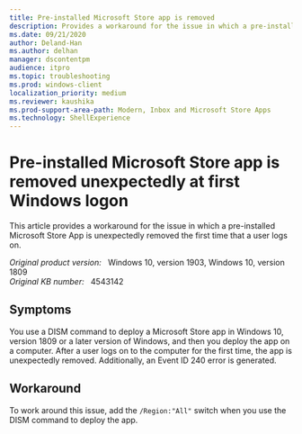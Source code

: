 ```yaml
---
title: Pre-installed Microsoft Store app is removed
description: Provides a workaround for the issue in which a pre-installed Microsoft Store App is unexpectedly removed the first time that a user logs on
ms.date: 09/21/2020
author: Deland-Han
ms.author: delhan 
manager: dscontentpm
audience: itpro
ms.topic: troubleshooting
ms.prod: windows-client
localization_priority: medium
ms.reviewer: kaushika
ms.prod-support-area-path: Modern, Inbox and Microsoft Store Apps
ms.technology: ShellExperience  
---
```

# Pre-installed Microsoft Store app is removed unexpectedly at first Windows logon

This article provides a workaround for the issue in which a pre-installed Microsoft Store App is unexpectedly removed the first time that a user logs on.

_Original product version:_ &nbsp; Windows 10, version 1903, Windows 10, version 1809  
_Original KB number:_ &nbsp; 4543142

## Symptoms

You use a DISM command to deploy a Microsoft Store app in Windows 10, version 1809 or a later version of Windows, and then you deploy the app on a computer. After a user logs on to the computer for the first time, the app is unexpectedly removed. Additionally, an Event ID 240 error is generated.

## Workaround

To work around this issue, add the `/Region:"All"` switch when you use the DISM command to deploy the app.
